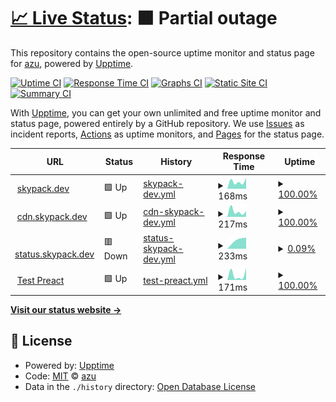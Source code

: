 # [📈 Live Status](https://skypack.dev): <!--live status--> **🟧 Partial outage**

This repository contains the open-source uptime monitor and status page for [azu](https://efcl.info/), powered by [Upptime](https://github.com/upptime/upptime).

[![Uptime CI](https://github.com/azu/skypack-upptime/workflows/Uptime%20CI/badge.svg)](https://github.com/azu/skypack-upptime/actions?query=workflow%3A%22Uptime+CI%22)
[![Response Time CI](https://github.com/azu/skypack-upptime/workflows/Response%20Time%20CI/badge.svg)](https://github.com/azu/skypack-upptime/actions?query=workflow%3A%22Response+Time+CI%22)
[![Graphs CI](https://github.com/azu/skypack-upptime/workflows/Graphs%20CI/badge.svg)](https://github.com/azu/skypack-upptime/actions?query=workflow%3A%22Graphs+CI%22)
[![Static Site CI](https://github.com/azu/skypack-upptime/workflows/Static%20Site%20CI/badge.svg)](https://github.com/azu/skypack-upptime/actions?query=workflow%3A%22Static+Site+CI%22)
[![Summary CI](https://github.com/azu/skypack-upptime/workflows/Summary%20CI/badge.svg)](https://github.com/azu/skypack-upptime/actions?query=workflow%3A%22Summary+CI%22)

With [Upptime](https://upptime.js.org), you can get your own unlimited and free uptime monitor and status page, powered entirely by a GitHub repository. We use [Issues](https://github.com/azu/skypack-upptime/issues) as incident reports, [Actions](https://github.com/azu/skypack-upptime/actions) as uptime monitors, and [Pages](https://skypack.dev) for the status page.

<!--start: status pages-->
<!-- This summary is generated by Upptime (https://github.com/upptime/upptime) -->
<!-- Do not edit this manually, your changes will be overwritten -->
<!-- prettier-ignore -->
| URL | Status | History | Response Time | Uptime |
| --- | ------ | ------- | ------------- | ------ |
| <img alt="" src="https://icons.duckduckgo.com/ip3/www.skypack.dev.ico" height="13"> [skypack.dev](https://www.skypack.dev/) | 🟩 Up | [skypack-dev.yml](https://github.com/azu/skypack-upptime/commits/HEAD/history/skypack-dev.yml) | <details><summary><img alt="Response time graph" src="./graphs/skypack-dev/response-time-week.png" height="20"> 168ms</summary><br><a href="https://azu.github.io/skypack-upptime/history/skypack-dev"><img alt="Response time 168" src="https://img.shields.io/endpoint?url=https%3A%2F%2Fraw.githubusercontent.com%2Fazu%2Fskypack-upptime%2FHEAD%2Fapi%2Fskypack-dev%2Fresponse-time.json"></a><br><a href="https://azu.github.io/skypack-upptime/history/skypack-dev"><img alt="24-hour response time 168" src="https://img.shields.io/endpoint?url=https%3A%2F%2Fraw.githubusercontent.com%2Fazu%2Fskypack-upptime%2FHEAD%2Fapi%2Fskypack-dev%2Fresponse-time-day.json"></a><br><a href="https://azu.github.io/skypack-upptime/history/skypack-dev"><img alt="7-day response time 168" src="https://img.shields.io/endpoint?url=https%3A%2F%2Fraw.githubusercontent.com%2Fazu%2Fskypack-upptime%2FHEAD%2Fapi%2Fskypack-dev%2Fresponse-time-week.json"></a><br><a href="https://azu.github.io/skypack-upptime/history/skypack-dev"><img alt="30-day response time 168" src="https://img.shields.io/endpoint?url=https%3A%2F%2Fraw.githubusercontent.com%2Fazu%2Fskypack-upptime%2FHEAD%2Fapi%2Fskypack-dev%2Fresponse-time-month.json"></a><br><a href="https://azu.github.io/skypack-upptime/history/skypack-dev"><img alt="1-year response time 168" src="https://img.shields.io/endpoint?url=https%3A%2F%2Fraw.githubusercontent.com%2Fazu%2Fskypack-upptime%2FHEAD%2Fapi%2Fskypack-dev%2Fresponse-time-year.json"></a></details> | <details><summary><a href="https://azu.github.io/skypack-upptime/history/skypack-dev">100.00%</a></summary><a href="https://azu.github.io/skypack-upptime/history/skypack-dev"><img alt="All-time uptime 100.00%" src="https://img.shields.io/endpoint?url=https%3A%2F%2Fraw.githubusercontent.com%2Fazu%2Fskypack-upptime%2FHEAD%2Fapi%2Fskypack-dev%2Fuptime.json"></a><br><a href="https://azu.github.io/skypack-upptime/history/skypack-dev"><img alt="24-hour uptime 100.00%" src="https://img.shields.io/endpoint?url=https%3A%2F%2Fraw.githubusercontent.com%2Fazu%2Fskypack-upptime%2FHEAD%2Fapi%2Fskypack-dev%2Fuptime-day.json"></a><br><a href="https://azu.github.io/skypack-upptime/history/skypack-dev"><img alt="7-day uptime 100.00%" src="https://img.shields.io/endpoint?url=https%3A%2F%2Fraw.githubusercontent.com%2Fazu%2Fskypack-upptime%2FHEAD%2Fapi%2Fskypack-dev%2Fuptime-week.json"></a><br><a href="https://azu.github.io/skypack-upptime/history/skypack-dev"><img alt="30-day uptime 100.00%" src="https://img.shields.io/endpoint?url=https%3A%2F%2Fraw.githubusercontent.com%2Fazu%2Fskypack-upptime%2FHEAD%2Fapi%2Fskypack-dev%2Fuptime-month.json"></a><br><a href="https://azu.github.io/skypack-upptime/history/skypack-dev"><img alt="1-year uptime 100.00%" src="https://img.shields.io/endpoint?url=https%3A%2F%2Fraw.githubusercontent.com%2Fazu%2Fskypack-upptime%2FHEAD%2Fapi%2Fskypack-dev%2Fuptime-year.json"></a></details>
| <img alt="" src="https://icons.duckduckgo.com/ip3/cdn.skypack.dev.ico" height="13"> [cdn.skypack.dev](https://cdn.skypack.dev/canvas-confetti) | 🟩 Up | [cdn-skypack-dev.yml](https://github.com/azu/skypack-upptime/commits/HEAD/history/cdn-skypack-dev.yml) | <details><summary><img alt="Response time graph" src="./graphs/cdn-skypack-dev/response-time-week.png" height="20"> 217ms</summary><br><a href="https://azu.github.io/skypack-upptime/history/cdn-skypack-dev"><img alt="Response time 217" src="https://img.shields.io/endpoint?url=https%3A%2F%2Fraw.githubusercontent.com%2Fazu%2Fskypack-upptime%2FHEAD%2Fapi%2Fcdn-skypack-dev%2Fresponse-time.json"></a><br><a href="https://azu.github.io/skypack-upptime/history/cdn-skypack-dev"><img alt="24-hour response time 217" src="https://img.shields.io/endpoint?url=https%3A%2F%2Fraw.githubusercontent.com%2Fazu%2Fskypack-upptime%2FHEAD%2Fapi%2Fcdn-skypack-dev%2Fresponse-time-day.json"></a><br><a href="https://azu.github.io/skypack-upptime/history/cdn-skypack-dev"><img alt="7-day response time 217" src="https://img.shields.io/endpoint?url=https%3A%2F%2Fraw.githubusercontent.com%2Fazu%2Fskypack-upptime%2FHEAD%2Fapi%2Fcdn-skypack-dev%2Fresponse-time-week.json"></a><br><a href="https://azu.github.io/skypack-upptime/history/cdn-skypack-dev"><img alt="30-day response time 217" src="https://img.shields.io/endpoint?url=https%3A%2F%2Fraw.githubusercontent.com%2Fazu%2Fskypack-upptime%2FHEAD%2Fapi%2Fcdn-skypack-dev%2Fresponse-time-month.json"></a><br><a href="https://azu.github.io/skypack-upptime/history/cdn-skypack-dev"><img alt="1-year response time 217" src="https://img.shields.io/endpoint?url=https%3A%2F%2Fraw.githubusercontent.com%2Fazu%2Fskypack-upptime%2FHEAD%2Fapi%2Fcdn-skypack-dev%2Fresponse-time-year.json"></a></details> | <details><summary><a href="https://azu.github.io/skypack-upptime/history/cdn-skypack-dev">100.00%</a></summary><a href="https://azu.github.io/skypack-upptime/history/cdn-skypack-dev"><img alt="All-time uptime 100.00%" src="https://img.shields.io/endpoint?url=https%3A%2F%2Fraw.githubusercontent.com%2Fazu%2Fskypack-upptime%2FHEAD%2Fapi%2Fcdn-skypack-dev%2Fuptime.json"></a><br><a href="https://azu.github.io/skypack-upptime/history/cdn-skypack-dev"><img alt="24-hour uptime 100.00%" src="https://img.shields.io/endpoint?url=https%3A%2F%2Fraw.githubusercontent.com%2Fazu%2Fskypack-upptime%2FHEAD%2Fapi%2Fcdn-skypack-dev%2Fuptime-day.json"></a><br><a href="https://azu.github.io/skypack-upptime/history/cdn-skypack-dev"><img alt="7-day uptime 100.00%" src="https://img.shields.io/endpoint?url=https%3A%2F%2Fraw.githubusercontent.com%2Fazu%2Fskypack-upptime%2FHEAD%2Fapi%2Fcdn-skypack-dev%2Fuptime-week.json"></a><br><a href="https://azu.github.io/skypack-upptime/history/cdn-skypack-dev"><img alt="30-day uptime 100.00%" src="https://img.shields.io/endpoint?url=https%3A%2F%2Fraw.githubusercontent.com%2Fazu%2Fskypack-upptime%2FHEAD%2Fapi%2Fcdn-skypack-dev%2Fuptime-month.json"></a><br><a href="https://azu.github.io/skypack-upptime/history/cdn-skypack-dev"><img alt="1-year uptime 100.00%" src="https://img.shields.io/endpoint?url=https%3A%2F%2Fraw.githubusercontent.com%2Fazu%2Fskypack-upptime%2FHEAD%2Fapi%2Fcdn-skypack-dev%2Fuptime-year.json"></a></details>
| <img alt="" src="https://icons.duckduckgo.com/ip3/status.skypack.dev.ico" height="13"> [status.skypack.dev](https://status.skypack.dev/) | 🟥 Down | [status-skypack-dev.yml](https://github.com/azu/skypack-upptime/commits/HEAD/history/status-skypack-dev.yml) | <details><summary><img alt="Response time graph" src="./graphs/status-skypack-dev/response-time-week.png" height="20"> 233ms</summary><br><a href="https://azu.github.io/skypack-upptime/history/status-skypack-dev"><img alt="Response time 233" src="https://img.shields.io/endpoint?url=https%3A%2F%2Fraw.githubusercontent.com%2Fazu%2Fskypack-upptime%2FHEAD%2Fapi%2Fstatus-skypack-dev%2Fresponse-time.json"></a><br><a href="https://azu.github.io/skypack-upptime/history/status-skypack-dev"><img alt="24-hour response time 233" src="https://img.shields.io/endpoint?url=https%3A%2F%2Fraw.githubusercontent.com%2Fazu%2Fskypack-upptime%2FHEAD%2Fapi%2Fstatus-skypack-dev%2Fresponse-time-day.json"></a><br><a href="https://azu.github.io/skypack-upptime/history/status-skypack-dev"><img alt="7-day response time 233" src="https://img.shields.io/endpoint?url=https%3A%2F%2Fraw.githubusercontent.com%2Fazu%2Fskypack-upptime%2FHEAD%2Fapi%2Fstatus-skypack-dev%2Fresponse-time-week.json"></a><br><a href="https://azu.github.io/skypack-upptime/history/status-skypack-dev"><img alt="30-day response time 233" src="https://img.shields.io/endpoint?url=https%3A%2F%2Fraw.githubusercontent.com%2Fazu%2Fskypack-upptime%2FHEAD%2Fapi%2Fstatus-skypack-dev%2Fresponse-time-month.json"></a><br><a href="https://azu.github.io/skypack-upptime/history/status-skypack-dev"><img alt="1-year response time 233" src="https://img.shields.io/endpoint?url=https%3A%2F%2Fraw.githubusercontent.com%2Fazu%2Fskypack-upptime%2FHEAD%2Fapi%2Fstatus-skypack-dev%2Fresponse-time-year.json"></a></details> | <details><summary><a href="https://azu.github.io/skypack-upptime/history/status-skypack-dev">0.09%</a></summary><a href="https://azu.github.io/skypack-upptime/history/status-skypack-dev"><img alt="All-time uptime 0.09%" src="https://img.shields.io/endpoint?url=https%3A%2F%2Fraw.githubusercontent.com%2Fazu%2Fskypack-upptime%2FHEAD%2Fapi%2Fstatus-skypack-dev%2Fuptime.json"></a><br><a href="https://azu.github.io/skypack-upptime/history/status-skypack-dev"><img alt="24-hour uptime 0.09%" src="https://img.shields.io/endpoint?url=https%3A%2F%2Fraw.githubusercontent.com%2Fazu%2Fskypack-upptime%2FHEAD%2Fapi%2Fstatus-skypack-dev%2Fuptime-day.json"></a><br><a href="https://azu.github.io/skypack-upptime/history/status-skypack-dev"><img alt="7-day uptime 0.09%" src="https://img.shields.io/endpoint?url=https%3A%2F%2Fraw.githubusercontent.com%2Fazu%2Fskypack-upptime%2FHEAD%2Fapi%2Fstatus-skypack-dev%2Fuptime-week.json"></a><br><a href="https://azu.github.io/skypack-upptime/history/status-skypack-dev"><img alt="30-day uptime 0.09%" src="https://img.shields.io/endpoint?url=https%3A%2F%2Fraw.githubusercontent.com%2Fazu%2Fskypack-upptime%2FHEAD%2Fapi%2Fstatus-skypack-dev%2Fuptime-month.json"></a><br><a href="https://azu.github.io/skypack-upptime/history/status-skypack-dev"><img alt="1-year uptime 0.09%" src="https://img.shields.io/endpoint?url=https%3A%2F%2Fraw.githubusercontent.com%2Fazu%2Fskypack-upptime%2FHEAD%2Fapi%2Fstatus-skypack-dev%2Fuptime-year.json"></a></details>
| <img alt="" src="https://icons.duckduckgo.com/ip3/cdn.skypack.dev.ico" height="13"> [Test Preact](https://cdn.skypack.dev/preact@10) | 🟩 Up | [test-preact.yml](https://github.com/azu/skypack-upptime/commits/HEAD/history/test-preact.yml) | <details><summary><img alt="Response time graph" src="./graphs/test-preact/response-time-week.png" height="20"> 171ms</summary><br><a href="https://azu.github.io/skypack-upptime/history/test-preact"><img alt="Response time 171" src="https://img.shields.io/endpoint?url=https%3A%2F%2Fraw.githubusercontent.com%2Fazu%2Fskypack-upptime%2FHEAD%2Fapi%2Ftest-preact%2Fresponse-time.json"></a><br><a href="https://azu.github.io/skypack-upptime/history/test-preact"><img alt="24-hour response time 171" src="https://img.shields.io/endpoint?url=https%3A%2F%2Fraw.githubusercontent.com%2Fazu%2Fskypack-upptime%2FHEAD%2Fapi%2Ftest-preact%2Fresponse-time-day.json"></a><br><a href="https://azu.github.io/skypack-upptime/history/test-preact"><img alt="7-day response time 171" src="https://img.shields.io/endpoint?url=https%3A%2F%2Fraw.githubusercontent.com%2Fazu%2Fskypack-upptime%2FHEAD%2Fapi%2Ftest-preact%2Fresponse-time-week.json"></a><br><a href="https://azu.github.io/skypack-upptime/history/test-preact"><img alt="30-day response time 171" src="https://img.shields.io/endpoint?url=https%3A%2F%2Fraw.githubusercontent.com%2Fazu%2Fskypack-upptime%2FHEAD%2Fapi%2Ftest-preact%2Fresponse-time-month.json"></a><br><a href="https://azu.github.io/skypack-upptime/history/test-preact"><img alt="1-year response time 171" src="https://img.shields.io/endpoint?url=https%3A%2F%2Fraw.githubusercontent.com%2Fazu%2Fskypack-upptime%2FHEAD%2Fapi%2Ftest-preact%2Fresponse-time-year.json"></a></details> | <details><summary><a href="https://azu.github.io/skypack-upptime/history/test-preact">100.00%</a></summary><a href="https://azu.github.io/skypack-upptime/history/test-preact"><img alt="All-time uptime 100.00%" src="https://img.shields.io/endpoint?url=https%3A%2F%2Fraw.githubusercontent.com%2Fazu%2Fskypack-upptime%2FHEAD%2Fapi%2Ftest-preact%2Fuptime.json"></a><br><a href="https://azu.github.io/skypack-upptime/history/test-preact"><img alt="24-hour uptime 100.00%" src="https://img.shields.io/endpoint?url=https%3A%2F%2Fraw.githubusercontent.com%2Fazu%2Fskypack-upptime%2FHEAD%2Fapi%2Ftest-preact%2Fuptime-day.json"></a><br><a href="https://azu.github.io/skypack-upptime/history/test-preact"><img alt="7-day uptime 100.00%" src="https://img.shields.io/endpoint?url=https%3A%2F%2Fraw.githubusercontent.com%2Fazu%2Fskypack-upptime%2FHEAD%2Fapi%2Ftest-preact%2Fuptime-week.json"></a><br><a href="https://azu.github.io/skypack-upptime/history/test-preact"><img alt="30-day uptime 100.00%" src="https://img.shields.io/endpoint?url=https%3A%2F%2Fraw.githubusercontent.com%2Fazu%2Fskypack-upptime%2FHEAD%2Fapi%2Ftest-preact%2Fuptime-month.json"></a><br><a href="https://azu.github.io/skypack-upptime/history/test-preact"><img alt="1-year uptime 100.00%" src="https://img.shields.io/endpoint?url=https%3A%2F%2Fraw.githubusercontent.com%2Fazu%2Fskypack-upptime%2FHEAD%2Fapi%2Ftest-preact%2Fuptime-year.json"></a></details>

<!--end: status pages-->

[**Visit our status website →**](https://skypack.dev)

## 📄 License

- Powered by: [Upptime](https://github.com/upptime/upptime)
- Code: [MIT](./LICENSE) © [azu](https://efcl.info/)
- Data in the `./history` directory: [Open Database License](https://opendatacommons.org/licenses/odbl/1-0/)
